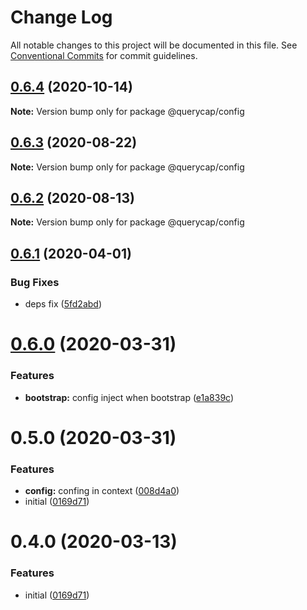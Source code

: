 # Change Log

All notable changes to this project will be documented in this file.
See [Conventional Commits](https://conventionalcommits.org) for commit guidelines.

## [0.6.4](https://github.com/querycap/webappkit/compare/@querycap/config@0.6.3...@querycap/config@0.6.4) (2020-10-14)

**Note:** Version bump only for package @querycap/config





## [0.6.3](https://github.com/querycap/webappkit/compare/@querycap/config@0.6.2...@querycap/config@0.6.3) (2020-08-22)

**Note:** Version bump only for package @querycap/config





## [0.6.2](https://github.com/querycap/webappkit/compare/@querycap/config@0.6.1...@querycap/config@0.6.2) (2020-08-13)

**Note:** Version bump only for package @querycap/config





## [0.6.1](https://github.com/querycap/webappkit/compare/@querycap/config@0.6.0...@querycap/config@0.6.1) (2020-04-01)


### Bug Fixes

* deps fix ([5fd2abd](https://github.com/querycap/webappkit/commit/5fd2abd84d2482c5c9aa356655fb85483690926f))





# [0.6.0](https://github.com/querycap/webappkit/compare/@querycap/config@0.5.0...@querycap/config@0.6.0) (2020-03-31)


### Features

* **bootstrap:** config inject when bootstrap ([e1a839c](https://github.com/querycap/webappkit/commit/e1a839c7b0a6e0fa49b9cb6cae2399286fe7e743))





# 0.5.0 (2020-03-31)


### Features

* **config:** confing in context ([008d4a0](https://github.com/querycap/webappkit/commit/008d4a0bbbdf800db2833de0ec1f0f666a6cc7f3))
* initial ([0169d71](https://github.com/querycap/webappkit/commit/0169d7105336e71af8f7b32544ae49e29706b189))





# 0.4.0 (2020-03-13)


### Features

* initial ([0169d71](https://github.com/querycap/webappkit/commit/0169d7105336e71af8f7b32544ae49e29706b189))
